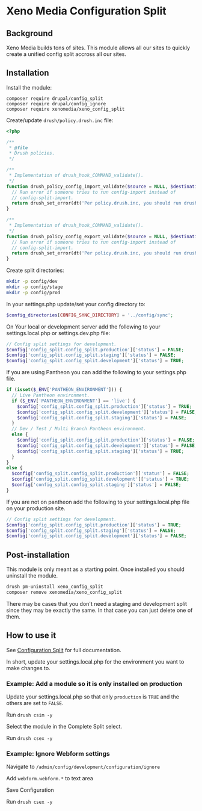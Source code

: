 # Xeno Media Configuration Split

## Background

Xeno Media builds tons of sites. This module allows all our sites to quickly
create a unified config split accross all our sites.

## Installation

Install the module:

```
composer require drupal/config_split
composer require drupal/config_ignore
composer require xenomedia/xeno_config_split
```

Create/update `drush/policy.drush.inc` file:

```php
<?php

/**
 * @file
 * Drush policies.
 */

/**
 * Implementation of drush_hook_COMMAND_validate().
 */
function drush_policy_config_import_validate($source = NULL, $destination = NULL) {
  // Run error if someone tries to run config-import instead of
  // config-split-import.
  return drush_set_error(dt('Per policy.drush.inc, you should run drush csim instead of drush cim.'));
}

/**
 * Implementation of drush_hook_COMMAND_validate().
 */
function drush_policy_config_export_validate($source = NULL, $destination = NULL) {
  // Run error if someone tries to run config-import instead of
  // config-split-import.
  return drush_set_error(dt('Per policy.drush.inc, you should run drush csex instead of drush cex.'));
}
```

Create split directories:

```bash
mkdir -p config/dev
mkdir -p config/stage
mkdir -p config/prod
```

In your settings.php update/set your config directory to:

```php
$config_directories[CONFIG_SYNC_DIRECTORY] = '../config/sync';
```

On Your local or development server add the following to your
settings.local.php or settings.dev.php file:

```php
// Config split settings for development.
$config['config_split.config_split.production']['status'] = FALSE;
$config['config_split.config_split.staging']['status'] = FALSE;
$config['config_split.config_split.development']['status'] = TRUE;
```

If you are using Pantheon you can add the following to your settings.php file.

```php
if (isset($_ENV['PANTHEON_ENVIRONMENT'])) {
  // Live Pantheon environment.
  if ($_ENV['PANTHEON_ENVIRONMENT'] == 'live') {
    $config['config_split.config_split.production']['status'] = TRUE;
    $config['config_split.config_split.development']['status'] = FALSE;
    $config['config_split.config_split.staging']['status'] = FALSE;
  }
  // Dev / Test / Multi Branch Pantheon environment.
  else {
    $config['config_split.config_split.production']['status'] = FALSE;
    $config['config_split.config_split.development']['status'] = FALSE;
    $config['config_split.config_split.staging']['status'] = TRUE;
  }
}
else {
  $config['config_split.config_split.production']['status'] = FALSE;
  $config['config_split.config_split.development']['status'] = TRUE;
  $config['config_split.config_split.staging']['status'] = FALSE;
}
```

If you are not on pantheon add the following to your settings.local.php file
on your production site.

```php
// Config split settings for development.
$config['config_split.config_split.production']['status'] = TRUE;
$config['config_split.config_split.staging']['status'] = FALSE;
$config['config_split.config_split.development']['status'] = FALSE;
```

## Post-installation

This module is only meant as a starting point. Once installed you should
uninstall the module.

```bash
drush pm-uninstall xeno_config_split
composer remove xenomedia/xeno_config_split
```

There may be cases that you don't need a staging and development split since
they may be exactly the same. In that case you can just delete one of them.


## How to use it

See [Configuration Split](https://www.drupal.org/docs/8/modules/configuration-split) for full documentation.

In short, update your settings.local.php for the environment you want to make
changes to.

### Example: Add a module so it is only installed on production

Update your settings.local.php so that only `production` is `TRUE` and the
others are set to `FALSE`.

Run `drush csim -y`

Select the module in the Complete Split select.

Run `drush csex -y`

### Example: Ignore Webform settings

Navigate to `/admin/config/development/configuration/ignore`

Add `webform.webform.*` to text area

Save Configuration

Run `drush csex -y`
